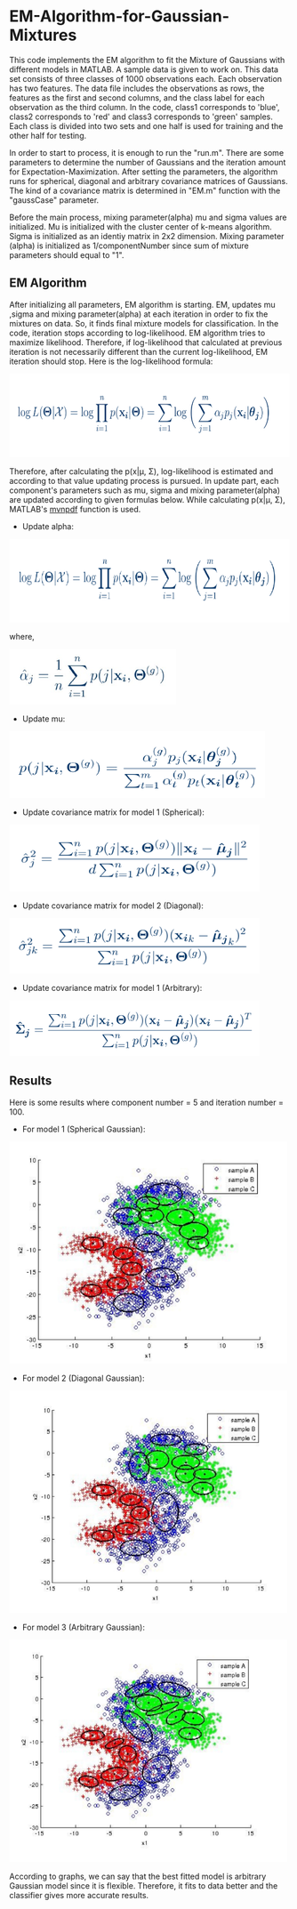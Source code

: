 # EM-Algorithm-for-Gaussian-Mixtures

This code implements the EM algorithm to fit the Mixture of Gaussians with different models in MATLAB. A sample data is given to work on. This data set consists of three classes of 1000 observations each. Each observation has two features. The data file includes the observations as rows, the features as the first and second columns, and the class label for each observation as the third column. In the code, class1 corresponds to 'blue', class2 corresponds to 'red' and class3 corresponds to 'green' samples. Each class is divided into two sets and one half is used for training and the other half for testing.

In order to start to process, it is enough to run the "run.m". There are some parameters to determine the number of Gaussians and the iteration amount for Expectation-Maximization. After setting the parameters, the algorithm runs for spherical, diagonal and arbitrary covariance matrices of Gaussians. The kind of a covariance matrix is determined in "EM.m" function with the "gaussCase" parameter.

Before the main process, mixing parameter(alpha) mu and sigma values are initialized. Mu is initialized with the cluster center of k-means algorithm. Sigma is initialized as an identiy matrix in 2x2 dimension. Mixing parameter (alpha) is initialized as 1/componentNumber since sum of mixture parameters should equal to "1".

## EM Algorithm

After initializing all parameters, EM algorithm is starting. EM, updates mu ,sigma and mixing parameter(alpha) at each iteration in order to fix the mixtures on data. So, it finds final mixture models for classification. In the code, iteration stops according to log-likelihood. EM algorithm tries to maximize likelihood. Therefore, if log-likelihood that calculated at previous iteration is not necessarily different than the current log-likelihood, EM iteration should stop. Here is the log-likelihood formula:

<img src="https://raw.githubusercontent.com/ozgyal/EM-Algorithm-for-Gaussian-Mixtures/master/images/1.png" width="600" height="150"/>

Therefore, after calculating the p(x|μ, Σ), log-likelihood is estimated and according to that value updating process is pursued. In update part, each component's parameters such as mu, sigma and mixing parameter(alpha) are updated according to given formulas below. While calculating p(x|μ, Σ), MATLAB's [mvnpdf](http://www.mathworks.com/help/stats/mvnpdf.html) function is used.

- Update alpha:

<img src="https://raw.githubusercontent.com/ozgyal/EM-Algorithm-for-Gaussian-Mixtures/master/images/2.png" width="600" height="150"/>

  where,

<img src="https://raw.githubusercontent.com/ozgyal/EM-Algorithm-for-Gaussian-Mixtures/master/images/3.png" width="300" height="100"/>

- Update mu:

<img src="https://raw.githubusercontent.com/ozgyal/EM-Algorithm-for-Gaussian-Mixtures/master/images/4.png" width="460" height="120"/>

- Update covariance matrix for model 1 (Spherical):

<img src="https://raw.githubusercontent.com/ozgyal/EM-Algorithm-for-Gaussian-Mixtures/master/images/5.png" width="450" height="120"/>

- Update covariance matrix for model 2 (Diagonal):

<img src="https://raw.githubusercontent.com/ozgyal/EM-Algorithm-for-Gaussian-Mixtures/master/images/6.png" width="450" height="100"/>

- Update covariance matrix for model 1 (Arbitrary):

<img src="https://raw.githubusercontent.com/ozgyal/EM-Algorithm-for-Gaussian-Mixtures/master/images/7.png" width="450" height="100"/>

## Results

Here is some results where component number = 5 and iteration number = 100.

- For model 1 (Spherical Gaussian):

<img src="https://raw.githubusercontent.com/ozgyal/EM-Algorithm-for-Gaussian-Mixtures/master/images/8.png" width="500" height="400"/>

- For model 2 (Diagonal Gaussian):

<img src="https://raw.githubusercontent.com/ozgyal/EM-Algorithm-for-Gaussian-Mixtures/master/images/9.png" width="500" height="400"/>

- For model 3 (Arbitrary Gaussian):

<img src="https://raw.githubusercontent.com/ozgyal/EM-Algorithm-for-Gaussian-Mixtures/master/images/10.png" width="500" height="400"/>

According to graphs, we can say that the best fitted model is arbitrary Gaussian model since it is flexible. Therefore, it fits to data better and the classifier gives more accurate results.
